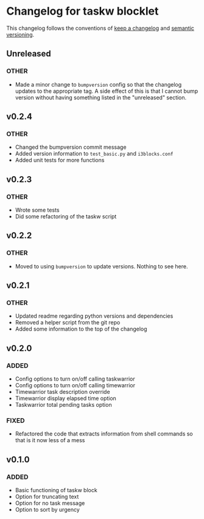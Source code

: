 # Changelog for taskw blocklet

This changelog follows the conventions of [keep a changelog](https://keepachangelog.com/en/1.0.0/)
and [semantic versioning](https://semver.org/spec/v2.0.0.html).

## Unreleased

### OTHER

 - Made a minor change to `bumpversion` config so that the changelog 
 updates to the appropriate tag.
 A side effect of this is that I cannot bump version without having
 something listed in the "unreleased" section.


## v0.2.4

### OTHER

 - Changed the bumpversion commit message
 - Added version information to `test_basic.py` and `i3blocks.conf`
 - Added unit tests for more functions

## v0.2.3

### OTHER

 - Wrote some tests
 - Did some refactoring of the taskw script

## v0.2.2

### OTHER

 - Moved to using `bumpversion` to update versions. Nothing to see here.

## v0.2.1

### OTHER

 - Updated readme regarding python versions and dependencies
 - Removed a helper script from the git repo
 - Added some information to the top of the changelog

## v0.2.0

### ADDED

 - Config options to turn on/off calling taskwarrior
 - Config options to turn on/off calling timewarrior
 - Timewarrior task description override
 - Timewarrior display elapsed time option
 - Taskwarrior total pending tasks option
 
### FIXED

 - Refactored the code that extracts information from shell commands
 so that is it now less of a mess

## v0.1.0

### ADDED

 - Basic functioning of taskw block
 - Option for truncating text
 - Option for no task message
 - Option to sort by urgency
